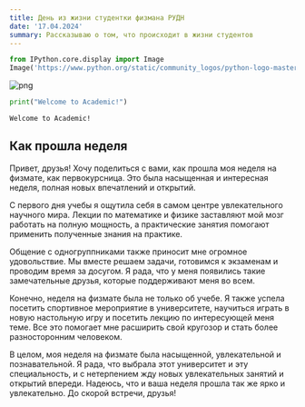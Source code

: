 ```yaml
---
title: День из жизни студентки физмана РУДН
date: '17.04.2024'
summary: Рассказываю о том, что происходит в жизни студентов
---
```



```python
from IPython.core.display import Image
Image('https://www.python.org/static/community_logos/python-logo-master-v3-TM-flattened.png')
```

    
![png](output_1_0.png)
    

```python
print("Welcome to Academic!")
```

    Welcome to Academic!

## Как прошла неделя

Привет, друзья! Хочу поделиться с вами, как прошла моя неделя на физмате, как первокурсница. Это была насыщенная и интересная неделя, полная новых впечатлений и открытий.

С первого дня учебы я ощутила себя в самом центре увлекательного научного мира. Лекции по математике и физике заставляют мой мозг работать на полную мощность, а практические занятия помогают применить полученные знания на практике.

Общение с одногруппниками также приносит мне огромное удовольствие. Мы вместе решаем задачи, готовимся к экзаменам и проводим время за досугом. Я рада, что у меня появились такие замечательные друзья, которые поддерживают меня во всем.

Конечно, неделя на физмате была не только об учебе. Я также успела посетить спортивное мероприятие в университете, научиться играть в новую настольную игру и посетить лекцию по интересующей меня теме. Все это помогает мне расширить свой кругозор и стать более разносторонним человеком.

В целом, моя неделя на физмате была насыщенной, увлекательной и познавательной. Я рада, что выбрала этот университет и эту специальность, и с нетерпением жду новых увлекательных занятий и открытий впереди. Надеюсь, что и ваша неделя прошла так же ярко и увлекательно. До скорой встречи, друзья!

